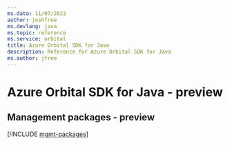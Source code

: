 ```yaml
---
ms.data: 11/07/2022
author: joshfree
ms.devlang: java
ms.topic: reference
ms.service: orbital
title: Azure Orbital SDK for Java
description: Reference for Azure Orbital SDK for Java
ms.author: jfree
---
```

# Azure Orbital SDK for Java - preview

## Management packages - preview
[!INCLUDE [mgmt-packages](orbital-mgmt-index.md)]